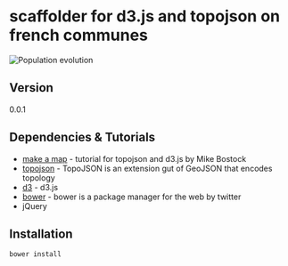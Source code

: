 scaffolder for d3.js and topojson on french communes
====================================================

![Population evolution](https://raw2.github.com/nico2280/scaffolder-topojson/master/img/evol-pop.png)

Version
----

0.0.1

Dependencies & Tutorials
-----------

* [make a map] - tutorial for topojson and d3.js by Mike Bostock
* [topojson] - TopoJSON is an extension gut of GeoJSON that encodes topology
* [d3] - d3.js
* [bower] - bower is a package manager for the web by twitter
* jQuery

Installation
--------------

```sh
bower install
```

[make a map]:http://bost.ocks.org/mike/map/
[topojson]: https://github.com/mbostock/topojson
[d3]: http://d3js.org
[bower]: http://bower.io